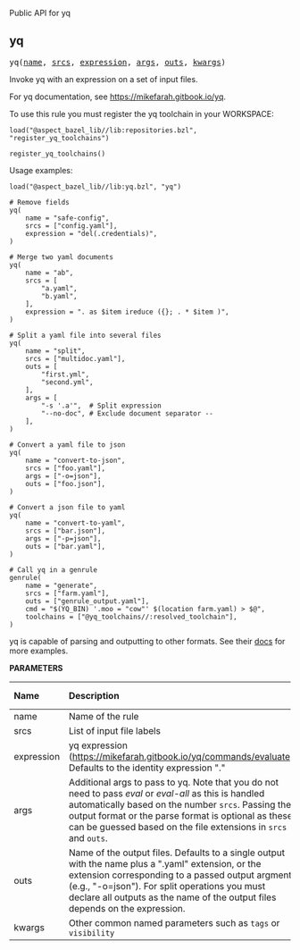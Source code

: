 <!-- Generated with Stardoc: http://skydoc.bazel.build -->

Public API for yq

<a id="yq"></a>

## yq

<pre>
yq(<a href="#yq-name">name</a>, <a href="#yq-srcs">srcs</a>, <a href="#yq-expression">expression</a>, <a href="#yq-args">args</a>, <a href="#yq-outs">outs</a>, <a href="#yq-kwargs">kwargs</a>)
</pre>

Invoke yq with an expression on a set of input files.

For yq documentation, see https://mikefarah.gitbook.io/yq.

To use this rule you must register the yq toolchain in your WORKSPACE:

```starlark
load("@aspect_bazel_lib//lib:repositories.bzl", "register_yq_toolchains")

register_yq_toolchains()
```

Usage examples:

```starlark
load("@aspect_bazel_lib//lib:yq.bzl", "yq")
```

```starlark
# Remove fields
yq(
    name = "safe-config",
    srcs = ["config.yaml"],
    expression = "del(.credentials)",
)
```

```starlark
# Merge two yaml documents
yq(
    name = "ab",
    srcs = [
        "a.yaml",
        "b.yaml",
    ],
    expression = ". as $item ireduce ({}; . * $item )",
)
```

```starlark
# Split a yaml file into several files
yq(
    name = "split",
    srcs = ["multidoc.yaml"],
    outs = [
        "first.yml",
        "second.yml",
    ],
    args = [
        "-s '.a'",  # Split expression
        "--no-doc", # Exclude document separator --
    ],
)
```

```starlark
# Convert a yaml file to json
yq(
    name = "convert-to-json",
    srcs = ["foo.yaml"],
    args = ["-o=json"],
    outs = ["foo.json"],
)
```

```starlark
# Convert a json file to yaml
yq(
    name = "convert-to-yaml",
    srcs = ["bar.json"],
    args = ["-p=json"],
    outs = ["bar.yaml"],
)
```

```starlark
# Call yq in a genrule
genrule(
    name = "generate",
    srcs = ["farm.yaml"],
    outs = ["genrule_output.yaml"],
    cmd = "$(YQ_BIN) '.moo = "cow"' $(location farm.yaml) > $@",
    toolchains = ["@yq_toolchains//:resolved_toolchain"],
)
```

yq is capable of parsing and outputting to other formats. See their [docs](https://mikefarah.gitbook.io/yq) for more examples.


**PARAMETERS**


| Name  | Description | Default Value |
| :------------- | :------------- | :------------- |
| <a id="yq-name"></a>name |  Name of the rule   |  none |
| <a id="yq-srcs"></a>srcs |  List of input file labels   |  none |
| <a id="yq-expression"></a>expression |  yq expression (https://mikefarah.gitbook.io/yq/commands/evaluate). Defaults to the identity expression "."   |  <code>"."</code> |
| <a id="yq-args"></a>args |  Additional args to pass to yq. Note that you do not need to pass _eval_ or _eval-all_ as this is handled automatically based on the number <code>srcs</code>. Passing the output format or the parse format is optional as these can be guessed based on the file extensions in <code>srcs</code> and <code>outs</code>.   |  <code>[]</code> |
| <a id="yq-outs"></a>outs |  Name of the output files. Defaults to a single output with the name plus a ".yaml" extension, or the extension corresponding to a passed output argment (e.g., "-o=json"). For split operations you must declare all outputs as the name of the output files depends on the expression.   |  <code>None</code> |
| <a id="yq-kwargs"></a>kwargs |  Other common named parameters such as <code>tags</code> or <code>visibility</code>   |  none |


